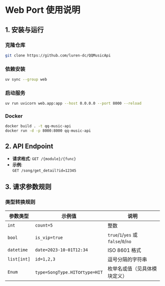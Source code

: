 # Web Port 使用说明

## 1. 安装与运行

### 克隆仓库

```bash
git clone https://github.com/luren-dc/QQMusicApi
```

### 依赖安装

```bash
uv sync --group web
```

### 启动服务

```bash
uv run uvicorn web.app:app --host 0.0.0.0 --port 8000 --reload
```

### Docker

```bash
docker build . -t qq-music-api
docker run -d -p 8000:8000 qq-music-api
```

## 2. API Endpoint

- **请求格式**: `GET /{module}/{func}`
- **示例**:  
  `GET /song/get_detail?id=12345`

## 3. 请求参数规则

### 类型转换规则

| 参数类型    | 示例值                          | 说明                                 |
| ----------- | ------------------------------- | ------------------------------------ |
| `int`       | `count=5`                       | 整数                                 |
| `bool`      | `is_vip=true`                   | `true`/`1`/`yes` 或 `false`/`0`/`no` |
| `datetime`  | `date=2023-10-01T12:34`         | ISO 8601 格式                        |
| `list[int]` | `id=1,2,3`                      | 逗号分隔的字符串                     |
| `Enum`      | `type=SongType.HIT`or`type=HIT` | 枚举名或值（见具体模块定义）         |
